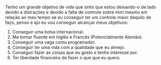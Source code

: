 Tenho um grande objetivo de vida que sinto que estou deixando-o de lado devido a distrações e devido a falta de controle sobre mim mesmo em relação ao meu tempo se eu conseguir ter um controle maior daquilo de faço, penso e ajo eu vou conseguir alcançar meus objetivos:

1. Conseguir uma bolsa internacional.
2. Me tornar fluente em Inglês e Francês (Potencialmente Alemão).
3. Conseguir uma vaga como programador.
4. Conseguir ter uma vida com a qualidade que eu almejo.
5. Conseguir fazer as coisas que eu gosto e tenho interesse por.
6. Ter liberdade financeira de fazer o que que eu quero.